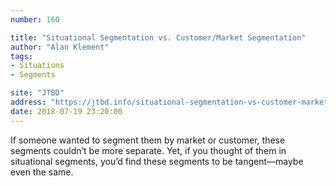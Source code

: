 ```yaml
---
number: 160

title: "Situational Segmentation vs. Customer/Market Segmentation"
author: "Alan Klement"
tags:
- Situations
- Segments

site: "JTBD"
address: "https://jtbd.info/situational-segmentation-vs-customer-market-segmentation-860cc865eed5"
date: 2018-07-19 23:20:00
---
```


If someone wanted to segment them by market or customer, these segments couldn’t be more separate. Yet, if you thought of them in situational segments, you’d find these segments to be tangent—maybe even the same.
